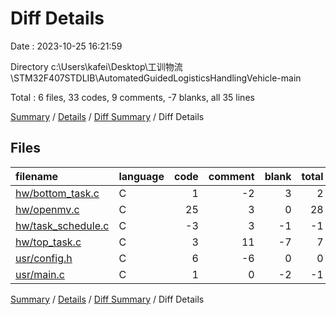 # Diff Details

Date : 2023-10-25 16:21:59

Directory c:\\Users\\kafei\\Desktop\\工训物流\\STM32F407STDLIB\\AutomatedGuidedLogisticsHandlingVehicle-main

Total : 6 files,  33 codes, 9 comments, -7 blanks, all 35 lines

[Summary](results.md) / [Details](details.md) / [Diff Summary](diff.md) / Diff Details

## Files
| filename | language | code | comment | blank | total |
| :--- | :--- | ---: | ---: | ---: | ---: |
| [hw/bottom_task.c](/hw/bottom_task.c) | C | 1 | -2 | 3 | 2 |
| [hw/openmv.c](/hw/openmv.c) | C | 25 | 3 | 0 | 28 |
| [hw/task_schedule.c](/hw/task_schedule.c) | C | -3 | 3 | -1 | -1 |
| [hw/top_task.c](/hw/top_task.c) | C | 3 | 11 | -7 | 7 |
| [usr/config.h](/usr/config.h) | C | 6 | -6 | 0 | 0 |
| [usr/main.c](/usr/main.c) | C | 1 | 0 | -2 | -1 |

[Summary](results.md) / [Details](details.md) / [Diff Summary](diff.md) / Diff Details